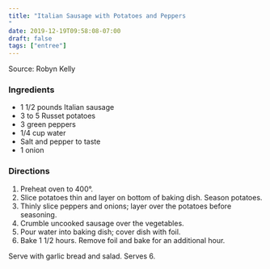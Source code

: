 ```yaml
---
title: "Italian Sausage with Potatoes and Peppers
"
date: 2019-12-19T09:58:08-07:00
draft: false
tags: ["entree"]
---
```


Source: Robyn Kelly


### Ingredients
- 1 1/2 pounds Italian sausage
- 3 to 5 Russet potatoes
- 3 green peppers
- 1/4 cup water
- Salt and pepper to taste
- 1 onion

### Directions
1.	Preheat oven to 400°.
2.	Slice potatoes thin and layer on bottom of baking dish. Season potatoes. 
3.	Thinly slice peppers and onions; layer over the potatoes before seasoning.
4.	Crumble uncooked sausage over the vegetables. 
5.	Pour water into baking dish; cover dish with foil. 
6.	Bake 1 1/2 hours. Remove foil and bake for an additional hour. 

Serve with garlic bread and salad. Serves 6.
